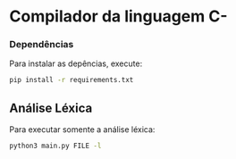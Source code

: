 # Compilador da linguagem C-

### Dependências
  Para instalar as depências, execute:

  ```sh
  pip install -r requirements.txt
  ```
## Análise Léxica

  Para executar somente a análise léxica:
  
  ```sh
  python3 main.py FILE -l
  ```